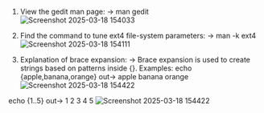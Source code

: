 1. View the gedit man page:
-> man gedit
![Screenshot 2025-03-18 154033](https://github.com/user-attachments/assets/fef4430c-4360-4d3e-9c3c-c6a395bfa11c)

2. Find the command to tune ext4 file-system parameters:
-> man -k ext4
![Screenshot 2025-03-18 154111](https://github.com/user-attachments/assets/1b858073-4813-4e32-9ec6-2c4e2b0eb14c)

3. Explanation of brace expansion:
-> Brace expansion is used to create strings based on patterns inside {}.
Examples:
echo {apple,banana,orange}
out-> apple banana orange
![Screenshot 2025-03-18 154422](https://github.com/user-attachments/assets/104c9c30-3742-4c75-a4ce-193f02a2f46c)

echo {1..5}
out-> 1 2 3 4 5
![Screenshot 2025-03-18 154422](https://github.com/user-attachments/assets/530fdb64-d8d3-4bcd-8bfc-a6f0fa5a395a)

